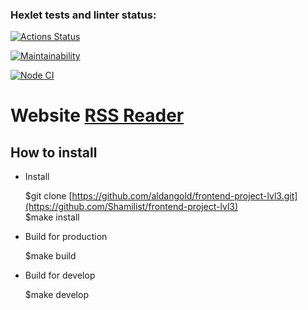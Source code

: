### Hexlet tests and linter status:
[![Actions Status](https://github.com/Shamilist/frontend-project-lvl3/workflows/hexlet-check/badge.svg)](https://github.com/Shamilist/frontend-project-lvl3/actions)

[![Maintainability](https://api.codeclimate.com/v1/badges/1792837a09ec38a1aa79/maintainability)](https://codeclimate.com/github/Shamilist/frontend-project-lvl3/maintainability)

[![Node CI](https://github.com/Shamilist/frontend-project-lvl3/actions/workflows/makefile.yml/badge.svg)](https://github.com/Shamilist/frontend-project-lvl3/actions/workflows/makefile.yml)

# Website [RSS Reader](https://frontend-project-lvl3-navy-pi.vercel.app/) #


## How to install ##

- Install  

    $git clone [https://github.com/aldangold/frontend-project-lvl3.git](https://github.com/Shamilist/frontend-project-lvl3)  
    $make install  

- Build for production  

    $make build  

- Build for develop  

    $make develop  
